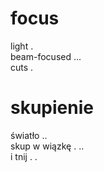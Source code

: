 # focus

light .  
beam-focused ...  
cuts .  

# skupienie

światło ..  
skup w wiązkę . ..  
i tnij . .  